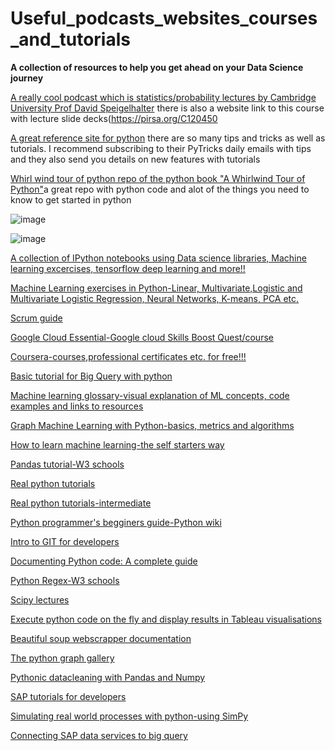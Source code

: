# Useful_podcasts_websites_courses_and_tutorials
**A collection of resources to help you get ahead on your Data Science journey**


[A really cool podcast which is statistics/probability lectures by Cambridge University Prof David Speigelhalter](https://castbox.fm/channel/C12045---Probability-and-Statistics-id1671226)
there is also a website link to this course with lecture slide decks(https://pirsa.org/C120450

[A great reference site for python](https://realpython.com/) there are so many tips and tricks as well as tutorials. I recommend subscribing to their PyTricks daily emails with tips and they also send you details on new features with tutorials 

[Whirl wind tour of python repo of the python book "A Whirlwind Tour of Python"](https://github.com/jakevdp/WhirlwindTourOfPython)a great repo with python code and alot of the things you need to know to get started in python




![image](https://user-images.githubusercontent.com/95719026/169739134-13be4553-e012-43a7-a4e3-ee170975a731.png)







![image](https://user-images.githubusercontent.com/95719026/169742880-234f809d-5ddb-47c1-85aa-4595bf961d97.png)



[A collection of IPython notebooks using Data science libraries, Machine learning excercises, tensorflow deep learning and more!!](https://github.com/jdwittenauer/ipython-notebooks)

[Machine Learning exercises in Python-Linear, Multivariate,Logistic and Multivariate Logistic Regression, Neural Networks, K-means, PCA etc.](https://www.johnwittenauer.net/machine-learning-exercises-in-python-part-1/)

[Scrum guide](https://scrumguides.org/scrum-guide.html)

[Google Cloud Essential-Google cloud Skills Boost Quest/course](https://google.qwiklabs.com/quests/23?qlcampaign=77-18nt-281&utm_source=gcp-free-trial-2&utm_medium=email&utm_campaign=18nt)

[Coursera-courses,professional certificates etc. for free!!!](https://www.coursera.org/?isNewUser=true)

[Basic tutorial for Big Query with python](https://blog.morizyun.com/python/library-bigquery-google-cloud.html)

[Machine learning glossary-visual explanation of ML concepts, code examples and links to resources](https://ml-cheatsheet.readthedocs.io/en/latest/index.html)

[Graph Machine Learning with Python-basics, metrics and algorithms](https://towardsdatascience.com/graph-machine-learning-with-python-pt-1-basics-metrics-and-algorithms-cc40972de113)

[How to learn machine learning-the self starters way](https://elitedatascience.com/learn-machine-learning#what)

[Pandas tutorial-W3 schools](https://www.w3schools.com/python/pandas/default.asp)

[Real python tutorials](https://realpython.com/)

[Real python tutorials-intermediate](https://realpython.com/tutorials/intermediate/)

[Python programmer's begginers guide-Python wiki](https://wiki.python.org/moin/BeginnersGuide/Programmers)

[Intro to GIT for developers](https://realpython.com/python-git-github-intro/)

[Documenting Python code: A complete guide](https://realpython.com/documenting-python-code/)

[Python Regex-W3 schools](https://www.w3schools.com/python/python_regex.asp)

[Scipy lectures](https://scipy-lectures.org/)

[Execute python code on the fly and display results in Tableau visualisations](https://github.com/tableau/TabPy)

[Beautiful soup webscrapper documentation](https://www.crummy.com/software/BeautifulSoup/bs4/doc/)

[The python graph gallery](https://github.com/holtzy/The-Python-Graph-Gallery)

[Pythonic datacleaning with Pandas and Numpy](https://realpython.com/python-data-cleaning-numpy-pandas/)

[SAP tutorials for developers](https://developers.sap.com/tutorial-navigator.html)

[Simulating real world processes with python-using SimPy](https://realpython.com/simpy-simulating-with-python/0)


[Connecting SAP data services to big query](https://www.youtube.com/watch?v=QwaPqiSHVgc)




